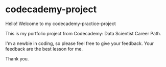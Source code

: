 # codecademy-project

Hello! Welcome to my codecademy-practice-project

This is my portfolio project from Codecademy: Data Scientist Career Path.

I'm a newbie in coding, so please feel free to give your feedback.
Your feedback are the best lesson for me.


Thank you.
